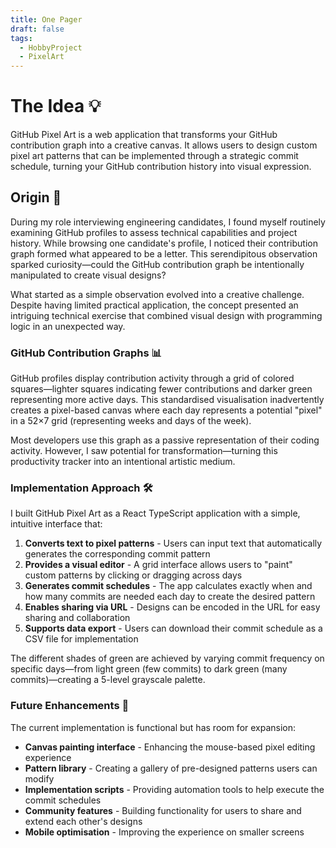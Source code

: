 ```yaml
---
title: One Pager
draft: false
tags:
  - HobbyProject
  - PixelArt
---
```


# The Idea 💡

GitHub Pixel Art is a web application that transforms your GitHub contribution graph into a creative canvas. It allows users to design custom pixel art patterns that can be implemented through a strategic commit schedule, turning your GitHub contribution history into visual expression.

## Origin 🌱

During my role interviewing engineering candidates, I found myself routinely examining GitHub profiles to assess technical capabilities and project history. While browsing one candidate's profile, I noticed their contribution graph formed what appeared to be a letter. This serendipitous observation sparked curiosity—could the GitHub contribution graph be intentionally manipulated to create visual designs?

What started as a simple observation evolved into a creative challenge. Despite having limited practical application, the concept presented an intriguing technical exercise that combined visual design with programming logic in an unexpected way.

### GitHub Contribution Graphs 📊

GitHub profiles display contribution activity through a grid of colored squares—lighter squares indicating fewer contributions and darker green representing more active days. This standardised visualisation inadvertently creates a pixel-based canvas where each day represents a potential "pixel" in a 52×7 grid (representing weeks and days of the week).

Most developers use this graph as a passive representation of their coding activity. However, I saw potential for transformation—turning this productivity tracker into an intentional artistic medium.

### Implementation Approach 🛠️

I built GitHub Pixel Art as a React TypeScript application with a simple, intuitive interface that:

1. **Converts text to pixel patterns** - Users can input text that automatically generates the corresponding commit pattern
2. **Provides a visual editor** - A grid interface allows users to "paint" custom patterns by clicking or dragging across days
3. **Generates commit schedules** - The app calculates exactly when and how many commits are needed each day to create the desired pattern
4. **Enables sharing via URL** - Designs can be encoded in the URL for easy sharing and collaboration
5. **Supports data export** - Users can download their commit schedule as a CSV file for implementation

The different shades of green are achieved by varying commit frequency on specific days—from light green (few commits) to dark green (many commits)—creating a 5-level grayscale palette.

### Future Enhancements 🚀

The current implementation is functional but has room for expansion:

- **Canvas painting interface** - Enhancing the mouse-based pixel editing experience
- **Pattern library** - Creating a gallery of pre-designed patterns users can modify
- **Implementation scripts** - Providing automation tools to help execute the commit schedules
- **Community features** - Building functionality for users to share and extend each other's designs
- **Mobile optimisation** - Improving the experience on smaller screens
